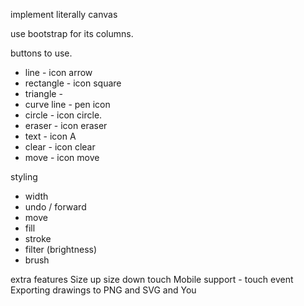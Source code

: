 implement literally canvas 

use bootstrap for its columns. 

buttons to use.
- line - icon arrow
- rectangle - icon square
- triangle - 
- curve line - pen icon 
- circle - icon circle.
- eraser - icon eraser
- text  - icon A
- clear - icon clear
- move - icon move


styling 
- width
- undo / forward
- move
- fill 
- stroke
- filter (brightness)
- brush


extra features
Size up size down touch
Mobile support - touch event
Exporting drawings to PNG and SVG
 and You
